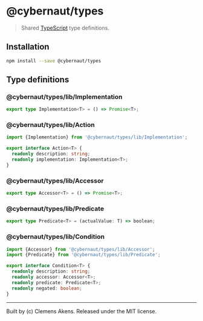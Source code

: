 # @cybernaut/types

> Shared [TypeScript][type-script] type definitions.

## Installation

```sh
npm install --save @cybernaut/types
```

## Type definitions

### @cybernaut/types/lib/Implementation

```ts
export type Implementation<T> = () => Promise<T>;
```

### @cybernaut/types/lib/Action

```ts
import {Implementation} from '@cybernaut/types/lib/Implementation';

export interface Action<T> {
  readonly description: string;
  readonly implementation: Implementation<T>;
}
```

### @cybernaut/types/lib/Accessor

```ts
export type Accessor<T> = () => Promise<T>;
```

### @cybernaut/types/lib/Predicate

```ts
export type Predicate<T> = (actualValue: T) => boolean;
```

### @cybernaut/types/lib/Condition

```ts
import {Accessor} from '@cybernaut/types/lib/Accessor';
import {Predicate} from '@cybernaut/types/lib/Predicate';

export interface Condition<T> {
  readonly description: string;
  readonly accessor: Accessor<T>;
  readonly predicate: Predicate<T>;
  readonly negated: boolean;
}
```

---
Built by (c) Clemens Akens. Released under the MIT license.

[type-script]: http://www.typescriptlang.org/
